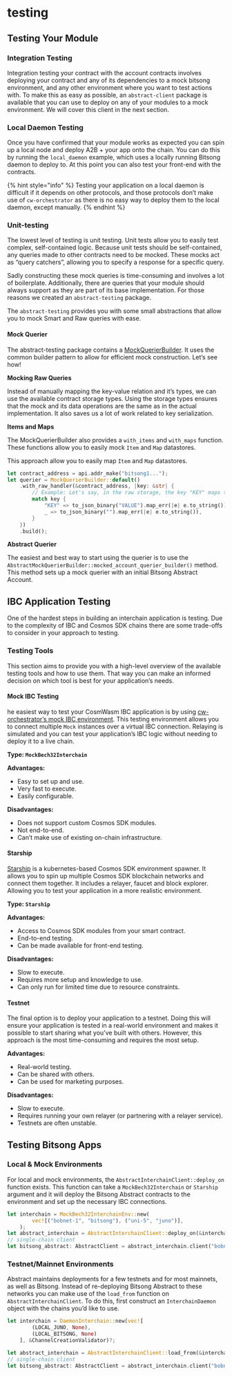 # testing

## Testing Your Module

### Integration Testing

Integration testing your contract with the account contracts involves deploying your contract and any of its dependencies to a mock bitsong environment, and any other environment where you want to test actions with. To make this as easy as possible, an `abstract-client` package is available that you can use to deploy on any of your modules to a mock environment. We will cover this client in the next section.

### Local Daemon Testing

Once you have confirmed that your module works as expected you can spin up a local node and deploy  A2B + your app onto the chain. You can do this by running the `local_daemon` example, which uses a locally running Bitsong daemon to deploy to. At this point you can also test your front-end with the contracts.

{% hint style="info" %}
Testing your application on a local daemon is difficult if it depends on other protocols, and those protocols don’t make use of `cw-orchestrator` as there is no easy way to deploy them to the local daemon, except manually.&#x20;
{% endhint %}

### Unit-testing

The lowest level of testing is unit testing. Unit tests allow you to easily test complex, self-contained logic. Because unit tests should be self-contained, any queries made to other contracts need to be mocked. These mocks act as “query catchers”, allowing you to specify a response for a specific query.

Sadly constructing these mock queries is time-consuming and involves a lot of boilerplate. Additionally, there are queries that your module should always support as they are part of its base implementation. For those reasons we created an `abstract-testing` package.

The `abstract-testing` provides you with some small abstractions that allow you to mock Smart and Raw queries with ease.

#### Mock Querier

The abstract-testing package contains a [MockQuerierBuilder](https://docs.rs/abstract-testing/latest/abstract_testing/struct.MockQuerierBuilder.html). It uses the common builder pattern to allow for efficient mock construction. Let’s see how!

**Mocking Raw Queries**

Instead of manually mapping the key-value relation and it’s types, we can use the available contract storage types. Using the storage types ensures that the mock and its data operations are the same as in the actual implementation. It also saves us a lot of work related to key serialization.

**Items and Maps**

The MockQuerierBuilder also provides a `with_items` and `with_maps` function. These functions allow you to easily mock `Item` and `Map` datastores.

This approach allow you to easily map `Item` and `Map` datastores.

```rust
let contract_address = api.addr_make("bitsong1...");
let querier = MockQuerierBuilder::default()
    .with_raw_handler(&contract_address, |key: &str| {
        // Example: Let's say, in the raw storage, the key "KEY" maps to the value "VALUE"
        match key {
            "KEY" => to_json_binary("VALUE").map_err(|e| e.to_string()),
            _ => to_json_binary("").map_err(|e| e.to_string()),
        }
    })
    .build();
```

**Abstract Querier**

The easiest and best way to start using the querier is to use the `AbstractMockQuerierBuilder::mocked_account_querier_builder()` method. This method sets up a mock querier with an initial Bitsong Abstract Account.

## IBC Application Testing

One of the hardest steps in building an interchain application is testing. Due to the complexity of IBC and Cosmos SDK chains there are some trade-offs to consider in your approach to testing.

### Testing Tools

This section aims to provide you with a high-level overview of the available testing tools and how to use them. That way you can make an informed decision on which tool is best for your application’s needs.

#### Mock IBC Testing

he easiest way to test your CosmWasm IBC application is by using [cw-orchestrator’s mock IBC environment](https://orchestrator.abstract.money/interchain/integrations/mock.html). This testing environment allows you to connect multiple `Mock` instances over a virtual IBC connection. Relaying is simulated and you can test your application’s IBC logic without needing to deploy it to a live chain.

**Type: `MockBech32Interchain`**

**Advantages:**

* Easy to set up and use.
* Very fast to execute.
* Easily configurable.

**Disadvantages:**

* Does not support custom Cosmos SDK modules.
* Not end-to-end.
* Can’t make use of existing on-chain infrastructure.

#### Starship

[Starship](https://docs.cosmology.zone/starship) is a kubernetes-based Cosmos SDK environment spawner. It allows you to spin up multiple Cosmos SDK blockchain networks and connect them together. It includes a relayer, faucet and block explorer. Allowing you to test your application in a more realistic environment.

**Type: `Starship`**

**Advantages:**

* Access to Cosmos SDK modules from your smart contract.
* End-to-end testing.
* Can be made available for front-end testing.

**Disadvantages:**

* Slow to execute.
* Requires more setup and knowledge to use.
* Can only run for limited time due to resource constraints.

#### Testnet

The final option is to deploy your application to a testnet. Doing this will ensure your application is tested in a real-world environment and makes it possible to start sharing what you’ve built with others. However, this approach is the most time-consuming and requires the most setup.

**Advantages:**

* Real-world testing.
* Can be shared with others.
* Can be used for marketing purposes.

**Disadvantages:**

* Slow to execute.
* Requires running your own relayer (or partnering with a relayer service).
* Testnets are often unstable.

## Testing Bitsong Apps

### Local & Mock Environments

For local and mock environments, the `AbstractInterchainClient::deploy_on` function exists. This function can take a `MockBech32Interchain` or `Starship` argument and it will deploy the Bitsong Abstract contracts to the environment and set up the necessary IBC connections.

```rust
let interchain = MockBech32InterchainEnv::new(
        vec![("bobnet-1", "bitsong"), ("uni-5", "juno")],
    );
let abstract_interchain = AbstractInterchainClient::deploy_on(&interchain);
// single-chain client
let bitsong_abstract: AbstractClient = abstract_interchain.client("bobnet-1");
```

### Testnet/Mainnet Environments

Abstract maintains deployments for a few testnets and for most mainnets, as well as Bitsong. Instead of re-deploying Bitsong Abstract to these networks you can make use of the `load_from` function on `AbstractInterchainClient`. To do this, first construct an `InterchainDaemon` object with the chains you’d like to use.

```rust
let interchain = DaemonInterchain::new(vec![
        (LOCAL_JUNO, None),
        (LOCAL_BITSONG, None)
    ], &ChannelCreationValidator)?;

let abstract_interchain = AbstractInterchainClient::load_from(&interchain);
// single-chain client
let bitsong_abstract: AbstractClient = abstract_interchain.client("bobnet-1");
```
